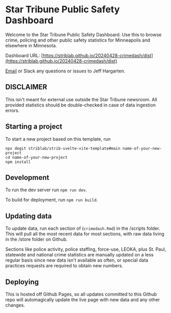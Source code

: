 # Star Tribune Public Safety Dashboard

Welcome to the Star Tribune Public Safety Dashboard. Use this to browse crime, policing and other public safety statistics for Minneapolis and elsewhere in Minnesota.

Dashboard URL: [https://striblab.github.io/20240428-crimedash/dist](https://striblab.github.io/20240428-crimedash/dist)

[Email](mailto:jeff.hargarten@startribune.com) or Slack any questions or issues to Jeff Hargarten.

## DISCLAIMER

This isn't meant for external use outside the Star Tribune newsroom. All provided statistics should be double-checked in case of data ingestion errors.


## Starting a project

To start a new project based on this template, run

```
npx degit striblab/strib-svelte-vite-template#main name-of-your-new-project
cd name-of-your-new-project
npm install
```

## Development

To run the dev server run `npm run dev`.

To build for deployment, run `npm run build`.


## Updating data

To update data, run each section of (`crimedash.Rmd`) in the /scripts folder. This will pull all the most recent data for most sections, with raw data living in the /store folder on Github.

Sections like police activity, police staffing, force-use, LEOKA, plus St. Paul, statewide and national crime statistics are manually updated on a less regular basis since new data isn't available as often, or special data practices requests are required to obtain new numbers.


## Deploying

This is hosted off Github Pages, so all updates committed to this Github repo will automagically update the live page with new data and any other changes.